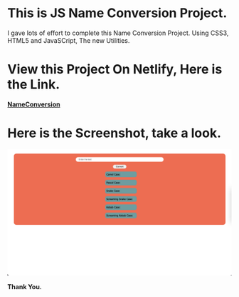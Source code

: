 # This is JS Name Conversion Project.

I gave lots of effort to complete this Name Conversion Project. Using CSS3, HTML5 and JavaSCript, The new Utilities.

# View this Project On Netlify, Here is the Link.

**[NameConversion](https://nameconversion.netlify.app/)**

# Here is the Screenshot, take a look.

![Project-06](./Image/Name_Conversion.png)

**Thank You.**
